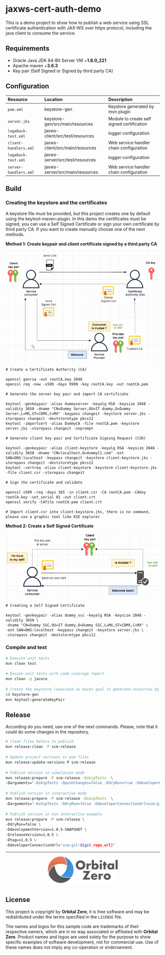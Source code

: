 
# jaxws-cert-auth-demo

This is a demo project to show how to publish a web service using SSL certificate authentication with JAX-WS over https protocol, including the java client to consume the service.

## Requirements

- Oracle Java JDK 64-Bit Server VM +**1.8.0_221**
- Apache maven +**3.6.3**
- Key pair (Self Signed or Signed by third party CA)

## Configuration


| **Resource**          | **Location**                    | **Description**                            |
|:----------------------|:--------------------------------|:-------------------------------------------|
| `pom.xml`             | keystore-gen                    | Keystore generated by mvn plugin           |
| `server.jks`          | keystore-gen/src/main/resources | Module to create self signed certification |
| `logaback-test.xml`   | jaxws-client/src/test/resources | logger configuration                       |
| `client-handlers.xml` | jaxws-client/src/main/resources | Web service handler chain configuration    |
| `logaback-test.xml`   | jaxws-server/src/test/resources | logger configuration                       |
| `server-handlers.xml` | jaxws-server/src/main/resources | Web service handler chain configuration    |



## Build

### Creating the keystore and the certificates

A keystore file must be provided, but this project creates one by default using the keytool-maven-plugin. In this demo the certificates must be signed, you can use a Self Signed Certificate or sign your own certificate by third party CA. If you want to create manually choose one of the next methods.

**Method 1: Create keypair and client certificate signed by a third party CA**

![image](src/site/resources/images/cert-signed-by-ca.png)

```shell
# Create a Certificate Authority (CA)

openssl genrsa -out rootCA.key 2048
openssl req -new -x509 -days 9999 -key rootCA.key -out rootCA.pem

# Generate the server key pair and import CA certificate

keytool -genkeypair -alias dummyserver -keyalg RSA -keysize 2048 -validity 3650 -dname "CN=Dummy Server,OU=IT dummy,O=Dummy Server,L=MX,ST=CDMX,C=MX" -keypass changeit -keystore server.jks -storepass changeit -deststoretype pkcs12
keytool -importcert -alias DummyCA -file rootCA.pem -keystore server.jks -storepass changeit -noprompt

# Generate client key pair and Certificate Signing Request (CSR)

keytool -genkeypair -alias client-keystore -keyalg RSA -keysize 2048 -validity 3650 -dname "CN=localhost,O=dummyC1.com" -ext SAN=DNS:localhost -keypass changeit -keystore client-keystore.jks -storepass changeit -deststoretype pkcs12
keytool -certreq -alias client-keystore -keystore client-keystore.jks -file client.csr -storepass changeit

# Sign the certificate and validate

openssl x509 -req -days 365 -in client.csr -CA rootCA.pem -CAkey rootCA.key -set_serial 01 -out client.crt
openssl verify -CAfile rootCA.pem client.crt

# Import client.csr into client-keystore.jks, there is no command, please use a graphic tool like KSE explorer

```

**Method 2: Create a Self Signed Certificate**

![image](src/site/resources/images/cert-signed-by-self.png)

```shell
# Creating a Self Signed Certificate

keytool -genkeypair -alias dummy_scc -keyalg RSA -keysize 2048 -validity 3650 \
-dname "CN=Dummy SSC,OU=IT dummy,O=Dummy SSC,L=MX,ST=CDMX,C=MX" \
-ext SAN=DNS:localhost -keypass changeit -keystore server.jks \
-storepass changeit -deststoretype pkcs12
```

### Compile and test

```bash 
# Execute unit tests
mvn clean test 

# Excute unit tests with code coverage report
mvn clean -p jacoco

# Create the keystore (executed as maven goal in generate-resources by default)
cd keystore-gen
mvn keytool:generateKeyPair
```

## Release

According do you need, use one of the next commands. Please, note that it could do some changes in the repository. 

```bash
# Clean files before to publish
mvn release:clean -P scm-release

# Update project versions in pom files
mvn release:update-versions P scm-release

# Publish version in simulation mode 
mvn release:prepare -P scm-release -DskipTests  \
-Darguments="-DskipTests -DpushChanges=false -DdryRun=true -DdeveloperConnectionUrl=scm:git:${git.repo.url}"

# Publish version in interactive mode
mvn release:prepare -P scm-release -DskipTests  \
-Darguments="-DskipTests -DdryRun=false -DdeveloperConnectionUrl=scm:git:${git.repo.url}"

# Publish version in non interactive example
mvn release:prepare -P scm-release \
-DdryRun=false \
-DdevelopmentVersion=1.0.5-SNAPSHOT \
-DreleaseVersion=1.0.5 \
-Dtag=v1.0.5 \
-DdeveloperConnectionUrl="scm:git:${git.repo.url}"
```

---

<p align="center">
  <img src="src/site/resources/images/company-logo-min.png" style=" height: 90px; border-bottom:1px none #ebb349; padding:0 10px 6px 10px ;"/>
</p>

License
-------

This project is copyright by **Orbital Zero**, it is free software and may be redistributed under the terms specified in the `LICENSE` file.

The names and logos for this sample code are trademarks of their respective owners, which are in no way associated or affiliated with **Orbital Zero**. Product names and logos are used solely for the purpose to show specific examples of software development, not for commercial use. Use of these names does not imply any co-operation or endorsement.